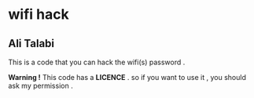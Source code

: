 # wifi hack

## Ali Talabi

This is a code that you can hack the wifi(s) password .

**Warning !** 
This code has a **LICENCE** .
so if you want to use it , you should ask my permission .
